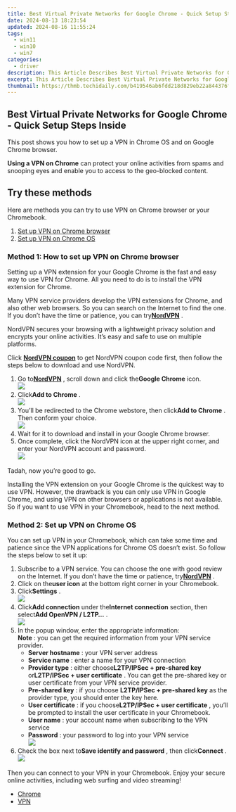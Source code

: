 ```yaml
---
title: Best Virtual Private Networks for Google Chrome - Quick Setup Steps Inside
date: 2024-08-13 18:23:54
updated: 2024-08-16 11:55:24
tags:
  - win11
  - win10
  - win7
categories:
  - driver
description: This Article Describes Best Virtual Private Networks for Google Chrome - Quick Setup Steps Inside
excerpt: This Article Describes Best Virtual Private Networks for Google Chrome - Quick Setup Steps Inside
thumbnail: https://thmb.techidaily.com/b419546ab6fdd218d829eb22a844376fcf0d2afcf21c79595fda949de5f6b103.jpg
---
```


## Best Virtual Private Networks for Google Chrome - Quick Setup Steps Inside

This post shows you how to set up a VPN in Chrome OS and on Google Chrome browser.

**Using a VPN on Chrome** can protect your online activities from spams and snooping eyes and enable you to access to the geo-blocked content.

## Try these methods

 Here are methods you can try to use VPN on Chrome browser or your Chromebook.

1. [Set up VPN on Chrome browser](https://tools.techidaily.com/drivereasy/download/)
2. [Set up VPN on Chrome OS](https://tools.techidaily.com/drivereasy/download/)

### Method 1: How to set up VPN on Chrome browser

 Setting up a VPN extension for your Google Chrome is the fast and easy way to use VPN for Chrome. All you need to do is to install the VPN extension for Chrome.

 Many VPN service providers develop the VPN extensions for Chrome, and also other web browsers. So you can search on the Internet to find the one. If you don’t have the time or patience, you can try[**NordVPN**](https://tools.techidaily.com/drivereasy/download/) .

 NordVPN secures your browsing with a lightweight privacy solution and encrypts your online activities. It’s easy and safe to use on multiple platforms.

 Click **[NordVPN coupon](https://tools.techidaily.com/drivereasy/download/)**  to get NordVPN coupon code first, then follow the steps below to download and use NordVPN.

1. Go to[**NordVPN**](https://tools.techidaily.com/drivereasy/download/) [](https://tools.techidaily.com/drivereasy/download/) , scroll down and click the**Google Chrome** icon.  
![](https://images.drivereasy.com/wp-content/uploads/2019/01/img_5c32f31749b25.jpg)
2. Click**Add to Chrome** .  
![](https://images.drivereasy.com/wp-content/uploads/2019/01/img_5c32f331f28ba.jpg)
3. You’ll be redirected to the Chrome webstore, then click**Add to Chrome** . Then conform your choice.  
![](https://images.drivereasy.com/wp-content/uploads/2019/01/img_5c32f368ee2ee.jpg)
4. Wait for it to download and install in your Google Chrome browser.
5. Once complete, click the NordVPN icon at the upper right corner, and enter your NordVPN account and password.  
![](https://images.drivereasy.com/wp-content/uploads/2019/01/img_5c32f414ba2a5.jpg)

Tadah, now you’re good to go.

 Installing the VPN extension on your Google Chrome is the quickest way to use VPN. However, the drawback is you can only use VPN in Google Chrome, and using VPN on other browsers or applications is not available. So if you want to use VPN in your Chromebook, head to the next method.

### Method 2: Set up VPN on Chrome OS

 You can set up VPN in your Chromebook, which can take some time and patience since the VPN applications for Chrome OS doesn’t exist. So follow the steps below to set it up:

1. Subscribe to a VPN service. You can choose the one with good review on the Internet. If you don’t have the time or patience, try[**NordVPN**](https://tools.techidaily.com/drivereasy/download/) .
2. Click on the**user icon** at the bottom right corner in your Chromebook.
3. Click**Settings** .  
![](https://images.drivereasy.com/wp-content/uploads/2019/01/img_5c32f534a583a.jpg)
4. Click**Add connection** under the**Internet connection** section, then select**Add OpenVPN / L2TP…** .  
![](https://images.drivereasy.com/wp-content/uploads/2019/01/img_5c32f6f638e75.jpg)
5. In the popup window, enter the appropriate information:  
**Note** : you can get the required information from your VPN service provider.  
   * **Server hostname** : your VPN server address  
   * **Service name** : enter a name for your VPN connection  
   * **Provider type** : either choose**L2TP/IPSec + pre-shared key** or**L2TP/IPSec + user certificate** . You can get the pre-shared key or user certificate from your VPN service provider.  
   * **Pre-shared key** : if you choose **L2TP/IPSec + pre-shared key** as the provider type, you should enter the key here.  
   * **User certificate** : if you choose**L2TP/IPSec + user certificate** , you’ll be prompted to install the user certificate in your Chromebook.  
   * **User name** : your account name when subscribing to the VPN service  
   * **Password** : your password to log into your VPN service  
   ![](https://images.drivereasy.com/wp-content/uploads/2019/01/img_5c32f8bf4f00f.jpg)
6. Check the box next to**Save identify and password** , then click**Connect** .  
![](https://images.drivereasy.com/wp-content/uploads/2019/01/img_5c32f8fa116eb.jpg)

 Then you can connect to your VPN in your Chromebook. Enjoy your secure online activities, including web surfing and video streaming!

* [Chrome](https://tools.techidaily.com/drivereasy/download/)
* [VPN](https://tools.techidaily.com/drivereasy/download/)

<ins class="adsbygoogle"
     style="display:block"
     data-ad-format="autorelaxed"
     data-ad-client="ca-pub-7571918770474297"
     data-ad-slot="1223367746"></ins>



<ins class="adsbygoogle"
     style="display:block"
     data-ad-client="ca-pub-7571918770474297"
     data-ad-slot="8358498916"
     data-ad-format="auto"
     data-full-width-responsive="true"></ins>
